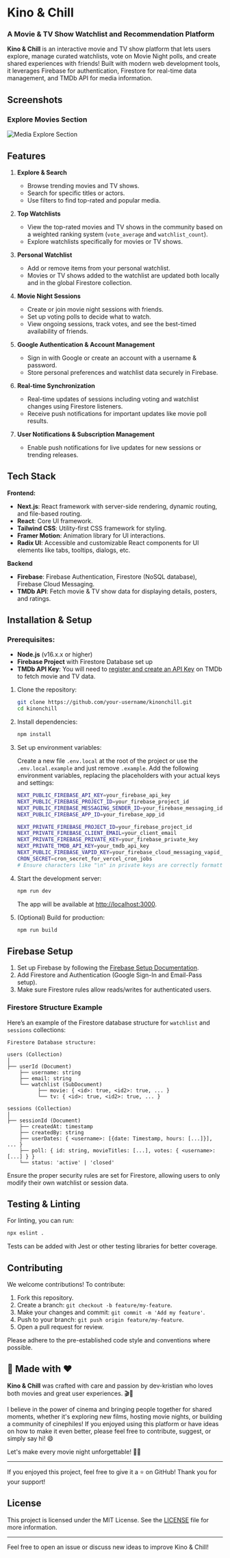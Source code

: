 # Kino & Chill

### A Movie & TV Show Watchlist and Recommendation Platform

**Kino & Chill** is an interactive movie and TV show platform that lets users explore, manage curated watchlists, vote on Movie Night polls, and create shared experiences with friends! Built with modern web development tools, it leverages Firebase for authentication, Firestore for real-time data management, and TMDb API for media information.

## Screenshots
### Explore Movies Section
![Media Explore Section](./public/screenshots/screenshot.png)

## Features

1. **Explore & Search**
   - Browse trending movies and TV shows.
   - Search for specific titles or actors.
   - Use filters to find top-rated and popular media.
  
2. **Top Watchlists**
   - View the top-rated movies and TV shows in the community based on a weighted ranking system (`vote_average` and `watchlist_count`).
   - Explore watchlists specifically for movies or TV shows.

3. **Personal Watchlist**
   - Add or remove items from your personal watchlist.
   - Movies or TV shows added to the watchlist are updated both locally and in the global Firestore collection.

4. **Movie Night Sessions**
   - Create or join movie night sessions with friends.
   - Set up voting polls to decide what to watch.
   - View ongoing sessions, track votes, and see the best-timed availability of friends.
   
5. **Google Authentication & Account Management**
   - Sign in with Google or create an account with a username & password.
   - Store personal preferences and watchlist data securely in Firebase.

6. **Real-time Synchronization**
   - Real-time updates of sessions including voting and watchlist changes using Firestore listeners.
   - Receive push notifications for important updates like movie poll results.

7. **User Notifications & Subscription Management**
   - Enable push notifications for live updates for new sessions or trending releases.

## Tech Stack

**Frontend:**
- **Next.js**: React framework with server-side rendering, dynamic routing, and file-based routing.
- **React**: Core UI framework.
- **Tailwind CSS**: Utility-first CSS framework for styling.
- **Framer Motion**: Animation library for UI interactions.
- **Radix UI**: Accessible and customizable React components for UI elements like tabs, tooltips, dialogs, etc.
  
**Backend**
- **Firebase**: Firebase Authentication, Firestore (NoSQL database), Firebase Cloud Messaging.
- **TMDb API**: Fetch movie & TV show data for displaying details, posters, and ratings.

## Installation & Setup

### Prerequisites:

- **Node.js** (v16.x.x or higher)
- **Firebase Project** with Firestore Database set up
- **TMDb API Key**: You will need to [register and create an API Key](https://www.themoviedb.org/signup) on TMDb to fetch movie and TV data.

1. Clone the repository:

   ```bash
   git clone https://github.com/your-username/kinonchill.git
   cd kinonchill
   ```

2. Install dependencies:

   ```bash
   npm install
   ```

3. Set up environment variables:

   Create a new file `.env.local` at the root of the project or use the `.env.local.example` and just remove `.example`. Add the following environment variables, replacing the placeholders with your actual keys and settings:

   ```bash
   NEXT_PUBLIC_FIREBASE_API_KEY=your_firebase_api_key
   NEXT_PUBLIC_FIREBASE_PROJECT_ID=your_firebase_project_id
   NEXT_PUBLIC_FIREBASE_MESSAGING_SENDER_ID=your_firebase_messaging_id
   NEXT_PUBLIC_FIREBASE_APP_ID=your_firebase_app_id

   NEXT_PRIVATE_FIREBASE_PROJECT_ID=your_firebase_project_id
   NEXT_PRIVATE_FIREBASE_CLIENT_EMAIL=your_client_email
   NEXT_PRIVATE_FIREBASE_PRIVATE_KEY=your_firebase_private_key
   NEXT_PRIVATE_TMDB_API_KEY=your_tmdb_api_key
   NEXT_PUBLIC_FIREBASE_VAPID_KEY=your_firebase_cloud_messaging_vapid_key
   CRON_SECRET=cron_secret_for_vercel_cron_jobs
   # Ensure characters like "\n" in private keys are correctly formatted
   ```

4. Start the development server:

   ```bash
   npm run dev
   ```

   The app will be available at [http://localhost:3000](http://localhost:3000).

5. (Optional) Build for production:

   ```bash
   npm run build
   ```


## Firebase Setup

1. Set up Firebase by following the [Firebase Setup Documentation](https://firebase.google.com/docs/web/setup).
2. Add Firestore and Authentication (Google Sign-In and Email-Pass setup).
3. Make sure Firestore rules allow reads/writes for authenticated users.

### Firestore Structure Example

Here’s an example of the Firestore database structure for `watchlist` and `sessions` collections:

```
Firestore Database structure:

users (Collection)
│
├── userId (Document)
    ├── username: string
    ├── email: string
    └── watchlist (SubDocument)
          ├── movie: { <id>: true, <id2>: true, ... }
          └── tv: { <id>: true, <id2>: true, ... }

sessions (Collection)
│
├── sessionId (Document)
    ├── createdAt: timestamp
    ├── createdBy: string
    ├── userDates: { <username>: [{date: Timestamp, hours: [...]}], ... }
    ├── poll: { id: string, movieTitles: [...], votes: { <username>: [...] } }
    └── status: 'active' | 'closed'
```

Ensure the proper security rules are set for Firestore, allowing users to only modify their own watchlist or session data.

## Testing & Linting

For linting, you can run:

```bash
npx eslint .
```

Tests can be added with Jest or other testing libraries for better coverage.

## Contributing

We welcome contributions! To contribute:

1. Fork this repository.
2. Create a branch: `git checkout -b feature/my-feature`.
3. Make your changes and commit: `git commit -m 'Add my feature'`.
4. Push to your branch: `git push origin feature/my-feature`.
5. Open a pull request for review.

Please adhere to the pre-established code style and conventions where possible.

## 🌟 Made with ❤️

**Kino & Chill** was crafted with care and passion by dev-kristian who loves both movies and great user experiences. 🎬🍿

I believe in the power of cinema and bringing people together for shared moments, whether it's exploring new films, hosting movie nights, or building a community of cinephiles! If you enjoyed using this platform or have ideas on how to make it even better, please feel free to contribute, suggest, or simply say hi! 😄

Let's make every movie night unforgettable! 🌙🎥

---

If you enjoyed this project, feel free to give it a ⭐ on GitHub! Thank you for your support!

## License

This project is licensed under the MIT License. See the [LICENSE](./LICENSE) file for more information.

---

Feel free to open an issue or discuss new ideas to improve Kino & Chill!


